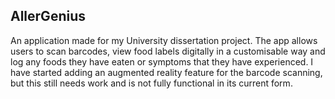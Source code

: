 ## AllerGenius

An application made for my University dissertation project. The app allows users to scan barcodes, view food labels digitally in a customisable way and log any foods they have eaten or symptoms that they have experienced. I have started adding an augmented reality feature for the barcode scanning, but this still needs work and is not fully functional in its current form.

